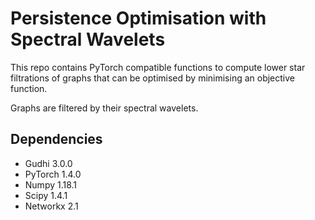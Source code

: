 # Persistence Optimisation with Spectral Wavelets

This repo contains PyTorch compatible functions to compute lower star filtrations of graphs that can be optimised by minimising an objective function.

Graphs are filtered by their spectral wavelets. 

## Dependencies

- Gudhi 3.0.0
- PyTorch 1.4.0
- Numpy 1.18.1
- Scipy 1.4.1
- Networkx 2.1


